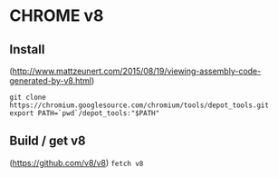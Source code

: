 # CHROME v8

## Install
(http://www.mattzeunert.com/2015/08/19/viewing-assembly-code-generated-by-v8.html)
```
git clone https://chromium.googlesource.com/chromium/tools/depot_tools.git
export PATH=`pwd`/depot_tools:"$PATH"
```

## Build / get v8
(https://github.com/v8/v8)
`fetch v8`
